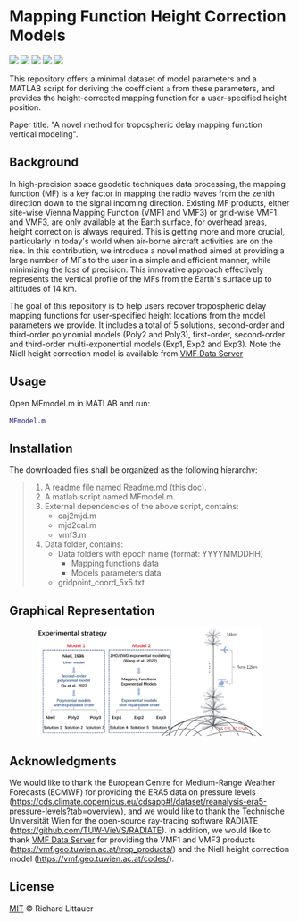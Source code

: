 # Mapping Function Height Correction Models 

![](https://img.shields.io/badge/version-1.0.0-green.svg) ![](https://img.shields.io/badge/platform-windows-orange.svg) ![](https://img.shields.io/badge/build-passing-brightgreen.svg) ![](https://img.shields.io/badge/compiler-matlab-yellow.svg) ![](https://img.shields.io/badge/license-MIT-ff69b4.svg)

This repository offers a minimal dataset of model parameters and a MATLAB script for deriving the coefficient `a` from these parameters, and provides the height-corrected mapping function for a user-specified height position.

Paper title: "A novel method for tropospheric delay mapping function vertical modeling".

## Background

 In high-precision space geodetic techniques data processing, the mapping function (MF) is a key factor in mapping the radio waves from the zenith direction down to the signal incoming direction. Existing MF products, either site-wise Vienna Mapping Function (VMF1 and VMF3) or grid-wise VMF1 and VMF3, are only available at the Earth surface, for overhead areas, height correction is always required. This is getting more and more crucial, particularly in today's world when air-borne aircraft activities are on the rise. In this contribution, we introduce a novel method aimed at providing a large number of MFs to the user in a simple and efficient manner, while minimizing the loss of precision. This innovative approach effectively represents the vertical profile of the MFs from the Earth's surface up to altitudes of 14 km.

The goal of this repository is to help users recover tropospheric delay mapping functions for user-specified height locations from the model parameters we provide.  It includes a total of 5 solutions, second-order and third-order polynomial models (Poly2 and Poly3), first-order, second-order and third-order multi-exponential models (Exp1, Exp2 and Exp3). Note the Niell height correction model is available from [VMF Data Server](https://vmf.geo.tuwien.ac.at/)

## Usage

Open MFmodel.m in MATLAB and run:

```matlab
MFmodel.m
```

## Installation

The downloaded files shall be organized as the following hierarchy:

> 1. A readme file named Readme.md (this doc).
> 2. A matlab script named MFmodel.m.
> 3. External dependencies of the above script, contains:
>    - caj2mjd.m
>    - mjd2cal.m
>    - vmf3.m
> 4. Data folder, contains:
>    - Data folders with epoch name (format: YYYYMMDDHH)
>      - Mapping functions data
>      - Models parameters data
>    - gridpoint_coord_5x5.txt



## Graphical Representation

<div align=center>
<img src="./image/graphical-representation.png" width = 80%>
</div>

## Acknowledgments
We would like to thank the European Centre for Medium-Range Weather Forecasts (ECMWF) for providing the ERA5 data on pressure levels (https://cds.climate.copernicus.eu/cdsapp#!/dataset/reanalysis-era5-pressure-levels?tab=overview), and we would like to thank the Technische Universität Wien for the open-source ray-tracing software RADIATE (https://github.com/TUW-VieVS/RADIATE). In addition, we would like to thank [VMF Data Server](https://vmf.geo.tuwien.ac.at/) for providing the VMF1 and VMF3 products (https://vmf.geo.tuwien.ac.at/trop_products/) and the Niell height correction model (https://vmf.geo.tuwien.ac.at/codes/).

## License

[MIT](LICENSE) © Richard Littauer
